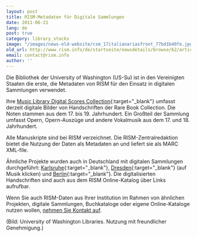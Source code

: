 ```yaml
---
layout: post
title: RISM-Metadaten für Digitale Sammlungen
date: 2011-06-21
lang: de
post: true
category: library_stocks
image: "/images/news-old-website/csm_17italianariasfront_77bd1b40fe.jpg"
old_url: http://www.rism.info/de/startseite/newsdetails/browse/62/article/64/rism-metadata-in-digital-collections.html
email: contact@rism.info
author: ''
---
```


Die Bibliothek der University of Washington (US-Su) ist in den Vereinigten Staaten die erste, die Metadaten von RISM für den Einsatz in digitalen Sammlungen verwendet.

Ihre [Music Library Digital Scores Collection](http://content.lib.washington.edu/mmweb/index.html){:target="_blank"} umfasst derzeit digitale Bilder von Handschriften der Rare Book Collection. Die Noten stammen aus dem 17. bis 19. Jahrhundert. Ein Großteil der Sammlung umfasst Opern, Opern-Auszüge und andere Vokalmusik aus dem 17. und 18. Jahrhundert.

Alle Manuskripte sind bei RISM verzeichnet. Die RISM-Zentralredaktion bietet die Nutzung der Daten als Metadaten an und liefert sie als MARC XML-file.

Ähnliche Projekte wurden auch in Deutschland mit digitalen Sammlungen durchgeführt: [Karlsruhe](http://digital.blb-karlsruhe.de/Musikalien/nav/classification/20952){:target="_blank"}, [Dresden](http://www.slub-dresden.de/sammlungen/digitale-sammlungen/kollektionen/){:target="_blank"} (auf Musik klicken) und [Berlin](http://digital.staatsbibliothek-berlin.de/dms/suche/?DC=musiknoten){:target="_blank"}. Die digitalisierten Handschriften sind auch aus dem RISM Online-Katalog über Links aufrufbar.

Wenn Sie auch RISM-Daten aus Ihrer Institution im Rahmen von ähnlichen Projekten, digitale Sammlungen, Buchkataloge oder eigene Online-Kataloge nutzen wollen, [nehmen Sie Kontakt auf](mailto:contact@rism.info).

(Bild: University of Washington Libraries. Nutzung mit freundlicher Genehmigung.)